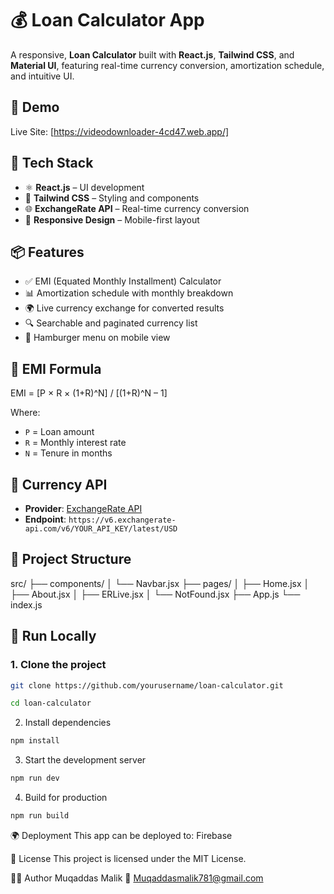 # 💰 Loan Calculator App

A responsive,  **Loan Calculator** built with **React.js**, **Tailwind CSS**, and **Material UI**, featuring real-time currency conversion, amortization schedule, and intuitive UI.

## 🚀 Demo

Live Site: [https://videodownloader-4cd47.web.app/]



## 🧰 Tech Stack

- ⚛️ **React.js** – UI development
- 🎨 **Tailwind CSS** – Styling and components
- 🌐 **ExchangeRate API** – Real-time currency conversion
- 📱 **Responsive Design** – Mobile-first layout

## 📦 Features

- ✅ EMI (Equated Monthly Installment) Calculator
- 📊 Amortization schedule with monthly breakdown
- 🌍 Live currency exchange for converted results
- 🔍 Searchable and paginated currency list
- 📱 Hamburger menu on mobile view


## 🧮 EMI Formula

EMI = [P × R × (1+R)^N] / [(1+R)^N – 1]


Where:
- `P` = Loan amount
- `R` = Monthly interest rate
- `N` = Tenure in months

## 🔄 Currency API

- **Provider**: [ExchangeRate API](https://www.exchangerate-api.com/)
- **Endpoint**: `https://v6.exchangerate-api.com/v6/YOUR_API_KEY/latest/USD`

## 📂 Project Structure

src/
├── components/
│ └── Navbar.jsx
├── pages/
│ ├── Home.jsx
│ ├── About.jsx
│ ├── ERLive.jsx
│ └── NotFound.jsx
├── App.js
└── index.js


## 🧪 Run Locally

### 1. Clone the project

```bash
git clone https://github.com/yourusername/loan-calculator.git
```
```bash
cd loan-calculator
```

2. Install dependencies
```bash
npm install
```

3. Start the development server
```bash
npm run dev
```

4. Build for production
```bash
npm run build
```


🌍 Deployment
This app can be deployed to:
Firebase

📄 License
This project is licensed under the MIT License.

🙋‍♀️ Author
Muqaddas Malik
📧 Muqaddasmalik781@gmail.com


